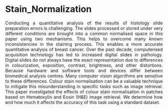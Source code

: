 <h1>Stain_Normalization</h1>
<p align = "justify">
  Conducting a quantitative analysis of the results of histology slide preparation errors is challenging. The slides processed or stored under very different conditions are brought into a common normalised space in this paper using two mechanisms. This helps to overcome many known inconsistencies in the staining process. This enables a more accurate quantitative analysis of breast cancer. Over the past decade, computerised acquisition technology has led to increased digital slides in pathology. Digital slides do not always have the exact representation due to differences in colourization, exposition, contrast, brightness, and other distortions. Because hardware and software tools and devices differ between biomedical analysis centres. Many computer vision algorithms are sensitive to these differences. Colour stain normalisation can be a valuable technique to mitigate this misunderstanding in specific tasks such as image retrieval. This paper investigated the effects of colour stain normalisation in patches based on Hematoxylin and Eosin (H&E) image retrieval. We determine how and how much it affects the accuracy of this task using a standard dataset.
</p>
